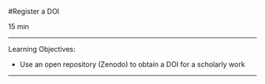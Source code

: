 #Register a DOI

15 min

------

Learning Objectives:
+ Use an open repository (Zenodo) to obtain a DOI for a scholarly work

------


